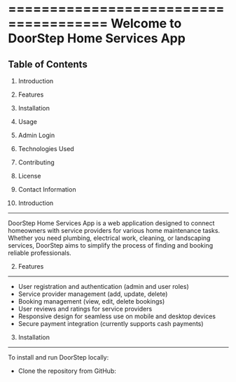 ======================================
Welcome to DoorStep Home Services App
======================================

Table of Contents
-----------------
1. Introduction
2. Features
3. Installation
4. Usage
5. Admin Login
6. Technologies Used
7. Contributing
8. License
9. Contact Information

1. Introduction
---------------
DoorStep Home Services App is a web application designed to connect homeowners with service providers for various home maintenance tasks. Whether you need plumbing, electrical work, cleaning, or landscaping services, DoorStep aims to simplify the process of finding and booking reliable professionals.

2. Features
-----------
- User registration and authentication (admin and user roles)
- Service provider management (add, update, delete)
- Booking management (view, edit, delete bookings)
- User reviews and ratings for service providers
- Responsive design for seamless use on mobile and desktop devices
- Secure payment integration (currently supports cash payments)

3. Installation
----------------
To install and run DoorStep locally:

- Clone the repository from GitHub:
